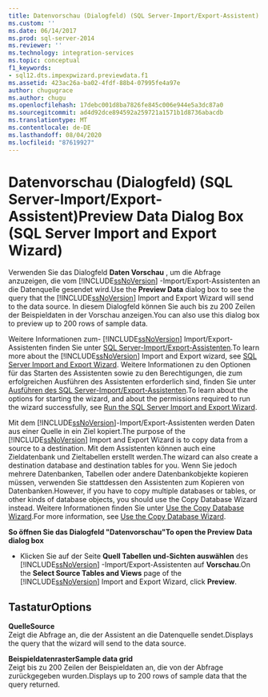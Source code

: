 ```yaml
---
title: Datenvorschau (Dialogfeld) (SQL Server-Import/Export-Assistent) | Microsoft-Dokumentation
ms.custom: ''
ms.date: 06/14/2017
ms.prod: sql-server-2014
ms.reviewer: ''
ms.technology: integration-services
ms.topic: conceptual
f1_keywords:
- sql12.dts.impexpwizard.previewdata.f1
ms.assetid: 423ac26a-ba02-4fdf-88b4-07995fe4a97e
author: chugugrace
ms.author: chugu
ms.openlocfilehash: 17debc001d8ba7826fe845c006e944e5a3dc87a0
ms.sourcegitcommit: ad4d92dce894592a259721a1571b1d8736abacdb
ms.translationtype: MT
ms.contentlocale: de-DE
ms.lasthandoff: 08/04/2020
ms.locfileid: "87619927"
---
```

# <a name="preview-data-dialog-box-sql-server-import-and-export-wizard"></a><span data-ttu-id="926f2-102">Datenvorschau (Dialogfeld) (SQL Server-Import/Export-Assistent)</span><span class="sxs-lookup"><span data-stu-id="926f2-102">Preview Data Dialog Box (SQL Server Import and Export Wizard)</span></span>
  <span data-ttu-id="926f2-103">Verwenden Sie das Dialogfeld **Daten Vorschau** , um die Abfrage anzuzeigen, die vom [!INCLUDE[ssNoVersion](../../includes/ssnoversion-md.md)] -Import/Export-Assistenten an die Datenquelle gesendet wird.</span><span class="sxs-lookup"><span data-stu-id="926f2-103">Use the **Preview Data** dialog box to see the query that the [!INCLUDE[ssNoVersion](../../includes/ssnoversion-md.md)] Import and Export Wizard will send to the data source.</span></span> <span data-ttu-id="926f2-104">In diesem Dialogfeld können Sie auch bis zu 200 Zeilen der Beispieldaten in der Vorschau anzeigen.</span><span class="sxs-lookup"><span data-stu-id="926f2-104">You can also use this dialog box to preview up to 200 rows of sample data.</span></span>  
  
 <span data-ttu-id="926f2-105">Weitere Informationen zum- [!INCLUDE[ssNoVersion](../../includes/ssnoversion-md.md)] Import/Export-Assistenten finden Sie unter [SQL Server-Import/Export-Assistenten](import-and-export-data-with-the-sql-server-import-and-export-wizard.md).</span><span class="sxs-lookup"><span data-stu-id="926f2-105">To learn more about the [!INCLUDE[ssNoVersion](../../includes/ssnoversion-md.md)] Import and Export wizard, see [SQL Server Import and Export Wizard](import-and-export-data-with-the-sql-server-import-and-export-wizard.md).</span></span> <span data-ttu-id="926f2-106">Weitere Informationen zu den Optionen für das Starten des Assistenten sowie zu den Berechtigungen, die zum erfolgreichen Ausführen des Assistenten erforderlich sind, finden Sie unter [Ausführen des SQL Server-Import/Export-Assistenten](start-the-sql-server-import-and-export-wizard.md).</span><span class="sxs-lookup"><span data-stu-id="926f2-106">To learn about the options for starting the wizard, and about the permissions required to run the wizard successfully, see [Run the SQL Server Import and Export Wizard](start-the-sql-server-import-and-export-wizard.md).</span></span>  
  
 <span data-ttu-id="926f2-107">Mit dem [!INCLUDE[ssNoVersion](../../includes/ssnoversion-md.md)]-Import/Export-Assistenten werden Daten aus einer Quelle in ein Ziel kopiert.</span><span class="sxs-lookup"><span data-stu-id="926f2-107">The purpose of the [!INCLUDE[ssNoVersion](../../includes/ssnoversion-md.md)] Import and Export Wizard is to copy data from a source to a destination.</span></span> <span data-ttu-id="926f2-108">Mit dem Assistenten können auch eine Zieldatenbank und Zieltabellen erstellt werden.</span><span class="sxs-lookup"><span data-stu-id="926f2-108">The wizard can also create a destination database and destination tables for you.</span></span> <span data-ttu-id="926f2-109">Wenn Sie jedoch mehrere Datenbanken, Tabellen oder andere Datenbankobjekte kopieren müssen, verwenden Sie stattdessen den Assistenten zum Kopieren von Datenbanken.</span><span class="sxs-lookup"><span data-stu-id="926f2-109">However, if you have to copy multiple databases or tables, or other kinds of database objects, you should use the Copy Database Wizard instead.</span></span> <span data-ttu-id="926f2-110">Weitere Informationen finden Sie unter [Use the Copy Database Wizard](../../relational-databases/databases/use-the-copy-database-wizard.md).</span><span class="sxs-lookup"><span data-stu-id="926f2-110">For more information, see [Use the Copy Database Wizard](../../relational-databases/databases/use-the-copy-database-wizard.md).</span></span>  
  
 <span data-ttu-id="926f2-111">**So öffnen Sie das Dialogfeld "Datenvorschau"**</span><span class="sxs-lookup"><span data-stu-id="926f2-111">**To open the Preview Data dialog box**</span></span>  
  
-   <span data-ttu-id="926f2-112">Klicken Sie auf der Seite **Quell Tabellen und-Sichten auswählen** des [!INCLUDE[ssNoVersion](../../includes/ssnoversion-md.md)] -Import/Export-Assistenten auf **Vorschau**.</span><span class="sxs-lookup"><span data-stu-id="926f2-112">On the **Select Source Tables and Views** page of the [!INCLUDE[ssNoVersion](../../includes/ssnoversion-md.md)] Import and Export Wizard, click **Preview**.</span></span>  
  
## <a name="options"></a><span data-ttu-id="926f2-113">Tastatur</span><span class="sxs-lookup"><span data-stu-id="926f2-113">Options</span></span>  
 <span data-ttu-id="926f2-114">**Quelle**</span><span class="sxs-lookup"><span data-stu-id="926f2-114">**Source**</span></span>  
 <span data-ttu-id="926f2-115">Zeigt die Abfrage an, die der Assistent an die Datenquelle sendet.</span><span class="sxs-lookup"><span data-stu-id="926f2-115">Displays the query that the wizard will send to the data source.</span></span>  
  
 <span data-ttu-id="926f2-116">**Beispieldatenraster**</span><span class="sxs-lookup"><span data-stu-id="926f2-116">**Sample data grid**</span></span>  
 <span data-ttu-id="926f2-117">Zeigt bis zu 200 Zeilen der Beispieldaten an, die von der Abfrage zurückgegeben wurden.</span><span class="sxs-lookup"><span data-stu-id="926f2-117">Displays up to 200 rows of sample data that the query returned.</span></span>  
  
  
